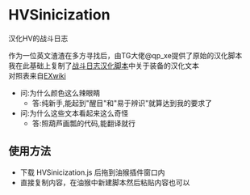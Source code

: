 # HVSinicization
汉化HV的战斗日志

作为一位英文渣渣在多方寻找后，由TG大佬@qp_xe提供了原始的汉化脚本
<br>我在此基础上复制了[战斗日志汉化脚本](https://sleazyfork.org/zh-CN/scripts/404119-hv-%E7%89%A9%E5%93%81%E8%A3%85%E5%A4%87%E6%B1%89%E5%8C%96/code)中关于装备的汉化文本
<br>对照表来自[EXwiki](https://ehwiki.org/wiki/Main_Page)

- 问:为什么颜色这么辣眼睛
  - 答:纯新手,能起到"醒目"和"易于辨识"就算达到我的要求了
- 问:为什么这些文本看起来这么奇怪
  - 答:照葫芦画瓢的代码,能翻译就行
## 使用方法
 - 下载 HVSinicization.js 后拖到油猴插件窗口内
 - 直接复制内容，在油猴中新建脚本然后粘贴内容也可以
